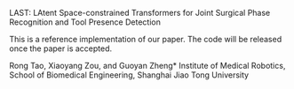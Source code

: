 LAST: LAtent Space-constrained Transformers for Joint Surgical Phase Recognition and Tool Presence Detection

This is a reference implementation of our paper. The code will be released once the paper is accepted.


Rong Tao,  Xiaoyang Zou, and Guoyan Zheng*
Institute of Medical Robotics,
School of Biomedical Engineering,
Shanghai Jiao Tong University 

